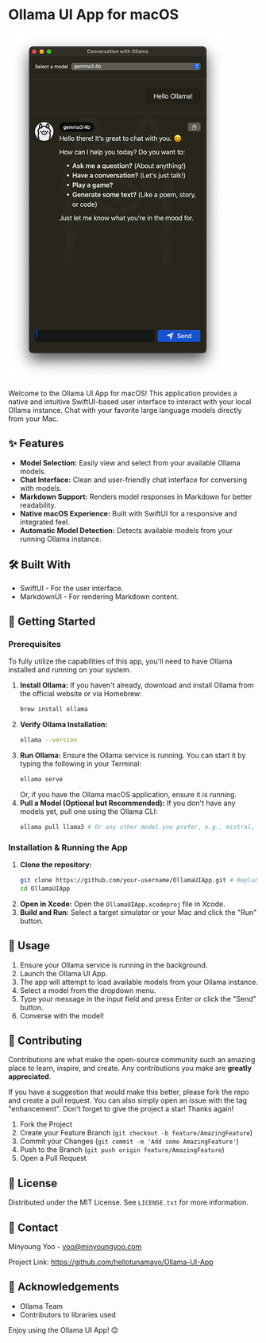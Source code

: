 # Ollama UI App for macOS

![Ollama UI App preview image](ollama_preview.png)

Welcome to the Ollama UI App for macOS! This application provides a native and intuitive SwiftUI-based user interface to interact with your local Ollama instance. Chat with your favorite large language models directly from your Mac.

## ✨ Features

*   **Model Selection:** Easily view and select from your available Ollama models.
*   **Chat Interface:** Clean and user-friendly chat interface for conversing with models.
*   **Markdown Support:** Renders model responses in Markdown for better readability.
*   **Native macOS Experience:** Built with SwiftUI for a responsive and integrated feel.
*   **Automatic Model Detection:** Detects available models from your running Ollama instance.

## 🛠️ Built With

*   SwiftUI - For the user interface.
*   MarkdownUI - For rendering Markdown content.

## 🚀 Getting Started

### Prerequisites

To fully utilize the capabilities of this app, you'll need to have Ollama installed and running on your system.

1.  **Install Ollama:**
    If you haven't already, download and install Ollama from the official website or via Homebrew:
    ```bash
    brew install ollama
    ```
2.  **Verify Ollama Installation:**
    ```bash
    ollama --version
    ```
3.  **Run Ollama:**
    Ensure the Ollama service is running. You can start it by typing the following in your Terminal:
    ```bash
    ollama serve
    ```
    Or, if you have the Ollama macOS application, ensure it is running.
4.  **Pull a Model (Optional but Recommended):**
    If you don't have any models yet, pull one using the Ollama CLI:
    ```bash
    ollama pull llama3 # Or any other model you prefer, e.g., mistral, gemma
    ```

### Installation & Running the App

1.  **Clone the repository:**
    ```bash
    git clone https://github.com/your-username/OllamaUIApp.git # Replace with your repo URL
    cd OllamaUIApp
    ```
2.  **Open in Xcode:**
    Open the `OllamaUIApp.xcodeproj` file in Xcode.
3.  **Build and Run:**
    Select a target simulator or your Mac and click the "Run" button.

## 📖 Usage

1.  Ensure your Ollama service is running in the background.
2.  Launch the Ollama UI App.
3.  The app will attempt to load available models from your Ollama instance.
4.  Select a model from the dropdown menu.
5.  Type your message in the input field and press Enter or click the "Send" button.
6.  Converse with the model!

## 🤝 Contributing

Contributions are what make the open-source community such an amazing place to learn, inspire, and create. Any contributions you make are **greatly appreciated**.

If you have a suggestion that would make this better, please fork the repo and create a pull request. You can also simply open an issue with the tag "enhancement".
Don't forget to give the project a star! Thanks again!

1.  Fork the Project
2.  Create your Feature Branch (`git checkout -b feature/AmazingFeature`)
3.  Commit your Changes (`git commit -m 'Add some AmazingFeature'`)
4.  Push to the Branch (`git push origin feature/AmazingFeature`)
5.  Open a Pull Request

## 📜 License

Distributed under the MIT License. See `LICENSE.txt` for more information.

## 📧 Contact

Minyoung Yoo - yoo@minyoungyoo.com

Project Link: https://github.com/hellotunamayo/Ollama-UI-App

## 🙏 Acknowledgements

*   Ollama Team
*   Contributors to libraries used

Enjoy using the Ollama UI App! 😊
